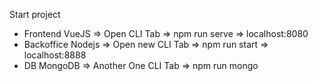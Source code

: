 Start project

- Frontend VueJS => Open CLI Tab => npm run serve => localhost:8080
- Backoffice Nodejs => Open new CLI Tab => npm run start => localhost:8888
- DB MongoDB => Another One CLI Tab => npm run mongo

